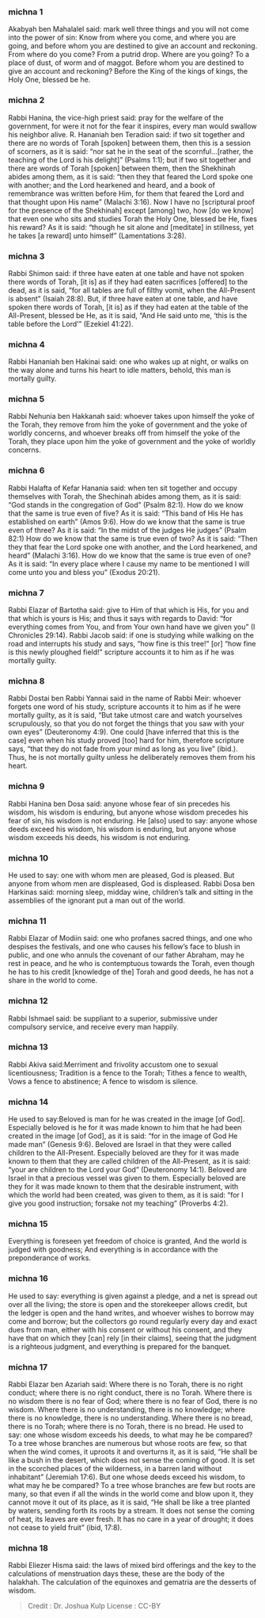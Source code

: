 
### michna 1
Akabyah ben Mahalalel said: mark well three  things and you will not come into the power of sin: Know from where you come, and where you are going, and before whom you are destined to give an account and reckoning. From where do you come?   From a putrid drop. Where are you going?   To a place of dust, of worm and of maggot. Before whom you are destined to give an account and reckoning?    Before the King of the kings of kings, the Holy One, blessed be he.

### michna 2
Rabbi Hanina, the vice-high priest said: pray for the welfare of the government, for were it not for the fear it inspires, every man would swallow his neighbor alive. R. Hananiah ben Teradion said: if two sit together and there are no words of Torah [spoken] between them, then this is a session of scorners, as it is said:  “nor sat he in the seat of the scornful…[rather, the teaching of the Lord is his delight]” (Psalms 1:1); but if two sit together and there are words of Torah [spoken] between them, then the Shekhinah abides among them, as it is said: “then they that feared the Lord spoke one with another; and the Lord hearkened and heard, and a book of remembrance was written before Him, for them that feared the Lord and that thought upon His name” (Malachi 3:16). Now I have no [scriptural proof for the presence of the Shekhinah] except [among] two, how [do we know] that even one who sits and studies Torah the Holy One, blessed be He, fixes his reward?   As it is said: “though he sit alone and [meditate] in stillness, yet he takes [a reward] unto himself” (Lamentations 3:28).

### michna 3
Rabbi Shimon said: if three have eaten at one table and have not spoken there words of Torah, [it is] as if they had eaten sacrifices [offered] to the dead, as it is said, “for all tables are full of filthy vomit, when the All-Present is absent” (Isaiah 28:8). But, if three have eaten at one table, and have spoken there words of Torah, [it is] as if they had eaten at the table of the All-Present, blessed be He, as it is said, “And He said unto me, ‘this is the table before the Lord’” (Ezekiel 41:22).

### michna 4
Rabbi Hananiah ben Hakinai said: one who wakes up at night, or walks on the way alone and turns his heart to idle matters, behold, this man is mortally guilty.

### michna 5
Rabbi Nehunia ben Hakkanah said: whoever takes upon himself the yoke of the Torah, they remove from him the yoke of government and the yoke of worldly concerns, and whoever breaks off from himself the yoke of the Torah, they place upon him the yoke of government and the yoke of worldly concerns.

### michna 6
Rabbi Halafta of Kefar Hanania said: when ten sit together and occupy themselves with Torah, the Shechinah abides among them, as it is said: “God stands in the congregation of God” (Psalm 82:1). How do we know that the same is true even of five? As it is said: “This band of His He has established on earth” (Amos 9:6). How do we know that the same is true even of three? As it is said: “In the midst of the judges He judges” (Psalm 82:1) How do we know that the same is true even of two? As it is said: “Then they that fear the Lord spoke one with another, and the Lord hearkened, and heard” (Malachi 3:16). How do we know that the same is true even of one? As it is said: “In every place where I cause my name to be mentioned I will come unto you and bless you” (Exodus 20:21).

### michna 7
Rabbi Elazar of Bartotha said: give to Him of that which is His, for you and that which is yours is His; and thus it says with regards to David: “for everything comes from You, and from Your own hand have we given you” (I Chronicles 29:14). Rabbi Jacob said: if one is studying while walking on the road and interrupts his study and says, “how fine is this tree!” [or] “how fine is this newly ploughed field!” scripture accounts it to him as if he was mortally guilty.

### michna 8
Rabbi Dostai ben Rabbi Yannai said in the name of Rabbi Meir: whoever forgets one word of his study, scripture accounts it to him as if he were mortally guilty, as it is said, “But take utmost care and watch yourselves scrupulously, so that you do not forget the things that you saw with your own eyes” (Deuteronomy 4:9). One could [have inferred that this is the case] even when his study proved [too] hard for him, therefore scripture says, “that they do not fade from your mind as long as you live” (ibid.). Thus, he is not mortally guilty unless he deliberately removes them from his heart.

### michna 9
Rabbi Hanina ben Dosa said: anyone whose fear of sin precedes his wisdom, his wisdom is enduring, but anyone whose wisdom precedes his fear of sin, his wisdom is not enduring. He [also] used to say: anyone whose deeds exceed his wisdom, his wisdom is enduring, but anyone whose wisdom exceeds his deeds, his wisdom is not enduring.

### michna 10
He used to say: one with whom men are pleased, God is pleased.  But anyone from whom men are displeased, God is displeased. Rabbi Dosa ben Harkinas said: morning sleep, midday wine, children’s talk and sitting in the assemblies of the ignorant put a man out of the world.

### michna 11
Rabbi Elazar of Modiin said: one who profanes sacred things, and one who despises the festivals, and one who causes his fellow’s face to blush in public, and one who annuls the covenant of our father Abraham, may he rest in peace, and he who is contemptuous towards the Torah, even though he has to his credit [knowledge of the] Torah and good deeds, he has not a share in the world to come.

### michna 12
Rabbi Ishmael said: be suppliant to a superior, submissive under compulsory service, and receive every man happily.

### michna 13
Rabbi Akiva said:Merriment and frivolity accustom one to sexual licentiousness; Tradition is a fence to the Torah; Tithes a fence to wealth, Vows a fence to abstinence; A fence to wisdom is silence.

### michna 14
He used to say:Beloved is man for he was created in the image [of God]. Especially beloved is he for it was made known to him that he had been created in the image [of God], as it is said:  “for in the image of God He made man” (Genesis 9:6). Beloved are Israel in that they were called children to the All-Present. Especially beloved are they for it was made known to them that they are called children of the All-Present, as it is said:  “your are children to the Lord your God” (Deuteronomy 14:1). Beloved are Israel in that a precious vessel was given to them. Especially beloved are they for it was made known to them that the desirable instrument, with which the world had been created, was given to them, as it is said: “for I give you good instruction; forsake not my teaching” (Proverbs 4:2).

### michna 15
Everything is foreseen yet freedom of choice is granted, And the world is judged with goodness; And everything is in accordance with the preponderance of works.

### michna 16
He used to say:  everything is given against a pledge, and a net is spread out over all the living; the store is open and the storekeeper allows credit, but the ledger is open and the hand writes, and whoever wishes to borrow may come and borrow; but the collectors go round regularly every day and exact dues from man, either with his consent or without his consent,  and they have that on which they [can] rely [in their claims], seeing that the judgment is a righteous judgment, and everything is prepared for the banquet.

### michna 17
Rabbi Elazar ben Azariah said: Where there is no Torah, there is no right conduct; where there is no right conduct, there is no Torah. Where there is no wisdom there is no fear of God; where there is no fear of God, there is no wisdom. Where there is no understanding, there is no knowledge; where there is no knowledge, there is no understanding. Where there is no bread, there is no Torah; where there is no Torah, there is no bread. He used to say: one whose wisdom exceeds his deeds, to what may he be compared? To a tree whose branches are numerous but whose roots are few, so that when the wind comes, it uproots it and overturns it, as it is said, “He shall be like a bush in the desert, which does not sense the coming of good. It is set in the scorched places of the wilderness, in a barren land without inhabitant” (Jeremiah 17:6). But one whose deeds exceed his wisdom, to what may he be compared? To a tree whose branches are few but roots are many, so that even if all the winds in the world come and blow upon it, they cannot move it out of its place, as it is said, “He shall be like a tree planted by waters, sending forth its roots by a stream. It does not sense the coming of heat, its leaves are ever fresh. It has no care in a year of drought; it does not cease to yield fruit” (ibid, 17:8). 

### michna 18
Rabbi Eliezer Hisma said:  the laws of mixed bird offerings and the key to the calculations of menstruation days these, these are the body of the halakhah. The calculation of the equinoxes and gematria are the desserts of wisdom.

>Credit : Dr. Joshua Kulp
>License : CC-BY